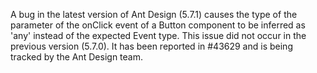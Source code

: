 A bug in the latest version of Ant Design (5.7.1) causes the type of the parameter of the onClick event of a Button component to be inferred as 'any' instead of the expected Event type. This issue did not occur in the previous version (5.7.0). It has been reported in #43629 and is being tracked by the Ant Design team.
